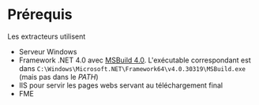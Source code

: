 # Prérequis

Les extracteurs utilisent

* Serveur Windows
* Framework .NET 4.0 avec [MSBuild 4.0](https://msdn.microsoft.com/en-us/library/0k6kkbsd%28v=vs.100%29.aspx). L'exécutable correspondant est dans `C:\Windows\Microsoft.NET\Framework64\v4.0.30319\MSBuild.exe` \(mais pas dans le _PATH_\)
* IIS pour servir les pages webs servant au téléchargement final
* FME



